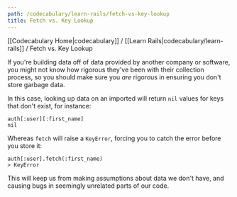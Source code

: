 ```yaml
---
path: /codecabulary/learn-rails/fetch-vs-key-lookup
title: Fetch vs. Key Lookup
---
```

[[Codecabulary Home|codecabulary]] / [[Learn Rails|codecabulary/learn-rails]] / Fetch vs. Key Lookup

<!-- ---title: Fetch vs. Key Lookup -->

If you're building data off of data provided by another company or software, you might not know how rigorous they've been with their collection process, so you should make sure you _are_ rigorous in ensuring you don't store garbage data.

In this case, looking up data on an imported will return `nil` values for keys that don't exist, for instance:

	auth[:user][:first_name]
	nil
	
Whereas `fetch` will raise a `KeyError`, forcing you to catch the error before you store it:

	auth[:user].fetch(:first_name)
	> KeyError
	
This will keep us from making assumptions about data we don't have, and causing bugs in seemingly unrelated parts of our code.
